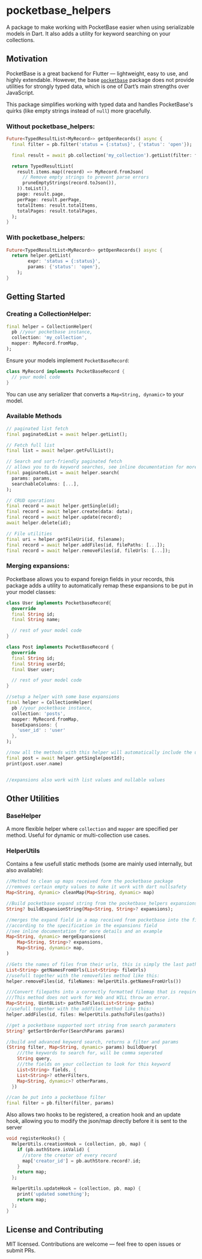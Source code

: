 # pocketbase_helpers

A package to make working with PocketBase easier when using serializable models in Dart. It also adds a utility for keyword searching on your collections.

## Motivation

PocketBase is a great backend for Flutter — lightweight, easy to use, and highly extendable. However, the base [`pocketbase`](https://pub.dev/packages/pocketbase) package does not provide utilities for strongly typed data, which is one of Dart’s main strengths over JavaScript.

This package simplifies working with typed data and handles PocketBase's quirks (like empty strings instead of `null`) more gracefully.

### Without pocketbase_helpers:

```dart
Future<TypedResultList<MyRecord>> getOpenRecords() async {
  final filter = pb.filter('status = {:status}', {'status': 'open'});

  final result = await pb.collection('my_collection').getList(filter: filter);

  return TypedResultList(
    result.items.map((record) => MyRecord.fromJson(
      // Remove empty strings to prevent parse errors
      pruneEmptyStrings(record.toJson()),
    )).toList(),
    page: result.page,
    perPage: result.perPage,
    totalItems: result.totalItems,
    totalPages: result.totalPages,
  );
}
```

### With pocketbase_helpers:

```dart
Future<TypedResultList<MyRecord>> getOpenRecords() async {
  return helper.getList(
        expr: 'status = {:status}', 
        params: {'status': 'open'},
    );
}
```

## Getting Started

### Creating a CollectionHelper:

```dart
final helper = CollectionHelper(
  pb //your pocketbase instance,
  collection: 'my_collection',
  mapper: MyRecord.fromMap,
);
```

Ensure your models implement `PocketBaseRecord`:

```dart
class MyRecord implements PocketBaseRecord {
  // your model code
}
```

You can use any serializer that converts a `Map<String, dynamic>` to your model.

### Available Methods

```dart
// paginated list fetch
final paginatedList = await helper.getList();

// Fetch full list
final list = await helper.getFullList();

// Search and sort-friendly paginated fetch
// allows you to do keyword searches, see inline documentation for more information
final paginatedList = await helper.search(
  params: params,
  searchableColumns: [...],
);

// CRUD operations
final record = await helper.getSingle(id);
final record = await helper.create(data: data);
final record = await helper.update(record);
await helper.delete(id);

// File utilities
final uri = helper.getFileUri(id, filename);
final record = await helper.addFiles(id, filePaths: [...]);
final record = await helper.removeFiles(id, fileUrls: [...]);
```

### Merging expansions:
Pocketbase allows you to expand foreign fields in your records,
this package adds a utility to automatically remap these expansions to be put in your model classes:
```dart
class User implements PocketbaseRecord{
  @override
  final String id;
  final String name;

  // rest of your model code
}

class Post implements PocketBaseRecord {
  @override
  final String id;
  final String userId;
  final User user;

  // rest of your model code
}

//setup a helper with some base expansions
final helper = CollectionHelper(
  pb //your pocketbase instance,
  collection: 'posts',
  mapper: MyRecord.fromMap,
  baseExpansions: {
    'user_id' : 'user'
  },
);

//now all the methods with this helper will automatically include the user field
final post = await helper.getSingle(postId);
print(post.user.name)


//expansions also work with list values and nullable values
```

## Other Utilities

### BaseHelper

A more flexible helper where `collection` and `mapper` are specified per method. Useful for dynamic or multi-collection use cases.

### HelperUtils

Contains a few usefull static methods (some are mainly used internally, but also available):
```dart
//Method to clean up maps received form the pocketbase package
//removes certain empty values to make it work with dart nullsafety
Map<String, dynamic> cleanMap(Map<String, dynamic> map)

//Build pocketbase expand string from the pocketbase_helpers expansions format
String? buildExpansionString(Map<String, String>? expansions);

//merges the expand field in a map received from pocketbase into the field map
//according to the specification in the expansions field
//see inline documentation for more details and an example
Map<String, dynamic> mergeExpansions(
    Map<String, String>? expansions,
    Map<String, dynamic> map,
)

//Gets the names of files from their urls, this is simply the last path segment
List<String> getNamesFromUrls(List<String> fileUrls)
//usefull together with the removefiles method like this:
helper.removeFiles(id, fileNames: HelperUtils.getNamesFromUrls())

///Convert filepaths into a correctly formatted filemap that is required by the addFiles method
///This method does not work for Web and WILL throw an error.
Map<String, Uint8List> pathsToFiles(List<String> paths)
//usefull together with the addfiles method like this:
helper.addFiles(id, files: HelperUtils.pathsToFiles(paths))

//get a pocketbase supported sort string from search paramaters
String? getSortOrderFor(SearchParams params)

//build and advanced keyword search, returns a filter and params
(String filter, Map<String, dynamic> params) buildQuery(
    ///the keywords to search for, will be comma seperated
    String query,
    ///the fields on your collection to look for this keyword
    List<String> fields, {
    List<String>? otherFilters,
    Map<String, dynamic>? otherParams,
  })

//can be put into a pocketbase filter
final filter = pb.filter(filter, params)
```

Also allows two hooks to be registered, a creation hook and an update hook, allowing you to modify the json/map directly before it is sent to the server

```dart
void registerHooks() {
  HelperUtils.creationHook = (collection, pb, map) {
    if (pb.authStore.isValid) {
      //store the creator of every record
      map['creator_id'] = pb.authStore.record?.id;
    }
    return map;
  };

  HelperUtils.updateHook = (collection, pb, map) {
    print('updated something');
    return map;
  };
}
```

## License and Contributing

MIT licensed. Contributions are welcome — feel free to open issues or submit PRs.
